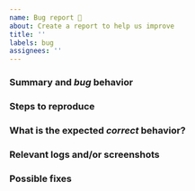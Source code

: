 ```yaml
---
name: Bug report 🐞
about: Create a report to help us improve
title: ''
labels: bug
assignees: ''
---
```


<!-- Issues are public, and therefore should not contain confidential information. -->

### Summary and *bug* behavior

<!-- Summarize the bug encountered concisely -->

### Steps to reproduce

<!-- How one can reproduce the issue - this is very important -->

### What is the expected *correct* behavior?

<!-- What you should see instead -->

### Relevant logs and/or screenshots

<!-- Paste any relevant logs - please use code blocks (```) to format console output,
logs, and code as it's tough to read otherwise. -->

### Possible fixes

<!-- If you can, link to the line of code that might be responsible for the problem -->
